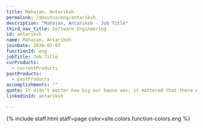 ```yaml
---
title: Mahajan, Antariksh
permalink: /aboutus/eng/antariksh
description: "Mahajan, Antariksh - Job Title"
third_nav_title: Software Engineering
id: antariksh
name: Mahajan, Antariksh
joinDate: 2020-02-03
functionId: eng
jobTitle: Job Title
curProducts:
  - currentProducts
pastProducts:
  - pastProducts
accomplishments: ""
quote: It didn’t matter how big our house was; it mattered that there was love in it.
linkedinId: antariksh

---
```


{% include staff.html staff=page color=site.colors.function-colors.eng %}
